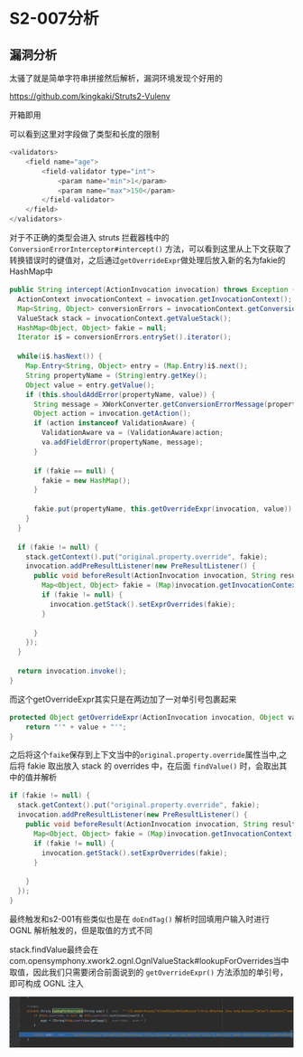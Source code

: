 # S2-007分析

## 漏洞分析

太骚了就是简单字符串拼接然后解析，漏洞环境发现个好用的

https://github.com/kingkaki/Struts2-Vulenv

开箱即用

可以看到这里对字段做了类型和长度的限制

```java
<validators>
	<field name="age">
		<field-validator type="int">
			<param name="min">1</param>
			<param name="max">150</param>
		</field-validator>
	</field>
</validators>
```

对于不正确的类型会进入 struts 拦截器栈中的 `ConversionErrorInterceptor#intercept()` 方法，可以看到这里从上下文获取了转换错误时的键值对，之后通过`getOverrideExpr`做处理后放入新的名为fakie的HashMap中

```java
public String intercept(ActionInvocation invocation) throws Exception {
  ActionContext invocationContext = invocation.getInvocationContext();
  Map<String, Object> conversionErrors = invocationContext.getConversionErrors();
  ValueStack stack = invocationContext.getValueStack();
  HashMap<Object, Object> fakie = null;
  Iterator i$ = conversionErrors.entrySet().iterator();

  while(i$.hasNext()) {
    Map.Entry<String, Object> entry = (Map.Entry)i$.next();
    String propertyName = (String)entry.getKey();
    Object value = entry.getValue();
    if (this.shouldAddError(propertyName, value)) {
      String message = XWorkConverter.getConversionErrorMessage(propertyName, stack);
      Object action = invocation.getAction();
      if (action instanceof ValidationAware) {
        ValidationAware va = (ValidationAware)action;
        va.addFieldError(propertyName, message);
      }

      if (fakie == null) {
        fakie = new HashMap();
      }

      fakie.put(propertyName, this.getOverrideExpr(invocation, value));
    }
  }

  if (fakie != null) {
    stack.getContext().put("original.property.override", fakie);
    invocation.addPreResultListener(new PreResultListener() {
      public void beforeResult(ActionInvocation invocation, String resultCode) {
        Map<Object, Object> fakie = (Map)invocation.getInvocationContext().get("original.property.override");
        if (fakie != null) {
          invocation.getStack().setExprOverrides(fakie);
        }

      }
    });
  }

  return invocation.invoke();
}
```

而这个getOverrideExpr其实只是在两边加了一对单引号包裹起来

```java
protected Object getOverrideExpr(ActionInvocation invocation, Object value) {
    return "'" + value + "'";
}
```

之后将这个`faike`保存到上下文当中的`original.property.override`属性当中,之后将 fakie 取出放入 stack 的 overrides 中，在后面 `findValue()` 时，会取出其中的值并解析

```java
if (fakie != null) {
  stack.getContext().put("original.property.override", fakie);
  invocation.addPreResultListener(new PreResultListener() {
    public void beforeResult(ActionInvocation invocation, String resultCode) {
      Map<Object, Object> fakie = (Map)invocation.getInvocationContext().get("original.property.override");
      if (fakie != null) {
        invocation.getStack().setExprOverrides(fakie);
      }

    }
  });
}
```

最终触发和s2-001有些类似也是在 `doEndTag()` 解析时回填用户输入时进行 OGNL 解析触发的，但是取值的方式不同

stack.findValue最终会在com.opensymphony.xwork2.ognl.OgnlValueStack#lookupForOverrides当中取值，因此我们只需要闭合前面说到的 `getOverrideExpr()` 方法添加的单引号，即可构成 OGNL 注入

![](img/1.png)
